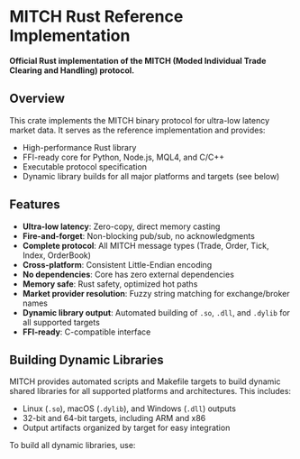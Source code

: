# MITCH Rust Reference Implementation

**Official Rust implementation of the MITCH (Moded Individual Trade Clearing and Handling) protocol.**

## Overview

This crate implements the MITCH binary protocol for ultra-low latency market data. It serves as the reference implementation and provides:

- High-performance Rust library
- FFI-ready core for Python, Node.js, MQL4, and C/C++
- Executable protocol specification
- Dynamic library builds for all major platforms and targets (see below)

## Features

- **Ultra-low latency**: Zero-copy, direct memory casting
- **Fire-and-forget**: Non-blocking pub/sub, no acknowledgments
- **Complete protocol**: All MITCH message types (Trade, Order, Tick, Index, OrderBook)
- **Cross-platform**: Consistent Little-Endian encoding
- **No dependencies**: Core has zero external dependencies
- **Memory safe**: Rust safety, optimized hot paths
- **Market provider resolution**: Fuzzy string matching for exchange/broker names
- **Dynamic library output**: Automated building of `.so`, `.dll`, and `.dylib` for all supported targets
- **FFI-ready**: C-compatible interface

## Building Dynamic Libraries

MITCH provides automated scripts and Makefile targets to build dynamic shared libraries for all supported platforms and architectures. This includes:

- Linux (`.so`), macOS (`.dylib`), and Windows (`.dll`) outputs
- 32-bit and 64-bit targets, including ARM and x86
- Output artifacts organized by target for easy integration

To build all dynamic libraries, use:

